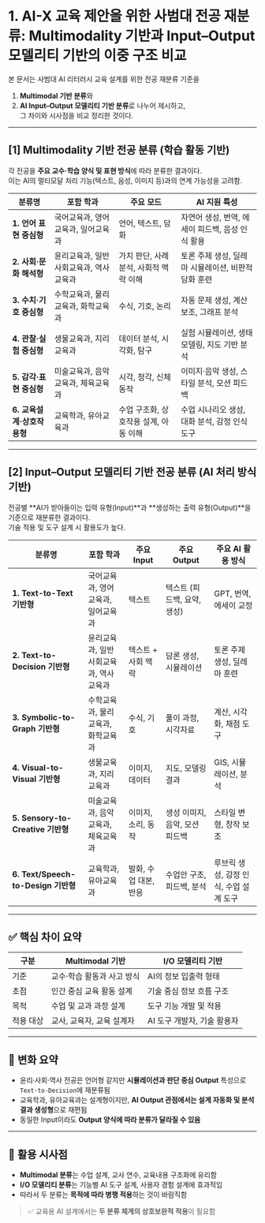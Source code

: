 # 1. AI-X 교육 제안을 위한 사범대 전공 재분류: Multimodality 기반과 Input–Output 모델리티 기반의 이중 구조 비교

본 문서는 사범대 AI 리터러시 교육 설계를 위한 전공 재분류 기준을  
1) **Multimodal 기반 분류**와  
2) **AI Input–Output 모델리티 기반 분류**로 나누어 제시하고,  
그 차이와 시사점을 비교 정리한 것이다.

---

## [1] Multimodality 기반 전공 분류 (학습 활동 기반)

각 전공을 **주요 교수·학습 양식 및 표현 방식**에 따라 분류한 결과이다.  
이는 AI의 멀티모달 처리 기능(텍스트, 음성, 이미지 등)과의 연계 가능성을 고려함.

| 분류명 | 포함 학과 | 주요 모드 | AI 지원 특성 |
|--------|-------------|------------------|-------------------------|
| **1. 언어 표현 중심형** | 국어교육과, 영어교육과, 일어교육과 | 언어, 텍스트, 담화 | 자연어 생성, 번역, 에세이 피드백, 음성 인식 활용 |
| **2. 사회·문화 해석형** | 윤리교육과, 일반사회교육과, 역사교육과 | 가치 판단, 사례 분석, 사회적 맥락 이해 | 토론 주제 생성, 딜레마 시뮬레이션, 비판적 담화 훈련 |
| **3. 수치·기호 중심형** | 수학교육과, 물리교육과, 화학교육과 | 수식, 기호, 논리 | 자동 문제 생성, 계산 보조, 그래프 분석 |
| **4. 관찰·실험 중심형** | 생물교육과, 지리교육과 | 데이터 분석, 시각화, 탐구 | 실험 시뮬레이션, 생태 모델링, 지도 기반 분석 |
| **5. 감각·표현 중심형** | 미술교육과, 음악교육과, 체육교육과 | 시각, 청각, 신체 동작 | 이미지·음악 생성, 스타일 분석, 모션 피드백 |
| **6. 교육설계·상호작용형** | 교육학과, 유아교육과 | 수업 구조화, 상호작용 설계, 아동 이해 | 수업 시나리오 생성, 대화 분석, 감정 인식 도구 |

---

## [2] Input–Output 모델리티 기반 전공 분류 (AI 처리 방식 기반)

전공별 **AI가 받아들이는 입력 유형(Input)**과 **생성하는 출력 유형(Output)**을 기준으로 재분류한 결과이다.  
기술 적용 및 도구 설계 시 활용도가 높다.

| 분류명 | 포함 학과 | 주요 Input | 주요 Output | 주요 AI 활용 방식 |
|--------|------------|-------------|--------------|---------------------|
| **1. Text-to-Text 기반형** | 국어교육과, 영어교육과, 일어교육과 | 텍스트 | 텍스트 (피드백, 요약, 생성) | GPT, 번역, 에세이 교정 |
| **2. Text-to-Decision 기반형** | 윤리교육과, 일반사회교육과, 역사교육과 | 텍스트 + 사회 맥락 | 담론 생성, 시뮬레이션 | 토론 주제 생성, 딜레마 훈련 |
| **3. Symbolic-to-Graph 기반형** | 수학교육과, 물리교육과, 화학교육과 | 수식, 기호 | 풀이 과정, 시각자료 | 계산, 시각화, 채점 도구 |
| **4. Visual-to-Visual 기반형** | 생물교육과, 지리교육과 | 이미지, 데이터 | 지도, 모델링 결과 | GIS, 시뮬레이션, 분석 |
| **5. Sensory-to-Creative 기반형** | 미술교육과, 음악교육과, 체육교육과 | 이미지, 소리, 동작 | 생성 이미지, 음악, 모션 피드백 | 스타일 변형, 창작 보조 |
| **6. Text/Speech-to-Design 기반형** | 교육학과, 유아교육과 | 발화, 수업 대본, 반응 | 수업안 구조, 피드백, 분석 | 루브릭 생성, 감정 인식, 수업 설계 도구 |

---

## ✅ 핵심 차이 요약

| 구분 | Multimodal 기반 | I/O 모델리티 기반 |
|------|------------------|-------------------|
| 기준 | 교수·학습 활동과 사고 방식 | AI의 정보 입출력 형태 |
| 초점 | 인간 중심 교육 활동 설계 | 기술 중심 정보 흐름 구조 |
| 목적 | 수업 및 교과 과정 설계 | 도구 기능 개발 및 적용 |
| 적용 대상 | 교사, 교육자, 교육 설계자 | AI 도구 개발자, 기술 활용자 |

---

## 🔁 변화 요약

- 윤리·사회·역사 전공은 언어형 같지만 **시뮬레이션과 판단 중심 Output** 특성으로 `Text-to-Decision`에 재분류됨
- 교육학과, 유아교육과는 설계형이지만, **AI Output 관점에서는 설계 자동화 및 분석 결과 생성형**으로 재편됨
- 동일한 Input이라도 **Output 양식에 따라 분류가 달라질 수 있음**

---

## 📎 활용 시사점

- **Multimodal 분류**는 수업 설계, 교사 연수, 교육내용 구조화에 유리함
- **I/O 모델리티 분류**는 기능별 AI 도구 설계, 사용자 경험 설계에 효과적임
- 따라서 두 분류는 **목적에 따라 병행 적용**하는 것이 바람직함

> ✅ 교육용 AI 설계에서는 **두 분류 체계의 상호보완적 적용**이 필요함
